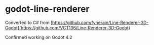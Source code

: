 # godot-line-renderer
Converted to C# from [https://github.com/fynerain/Line-Renderer-3D-Godot](https://github.com/VCT136/Line-Renderer-3D-Godot)

Confirmed working on Godot 4.2
